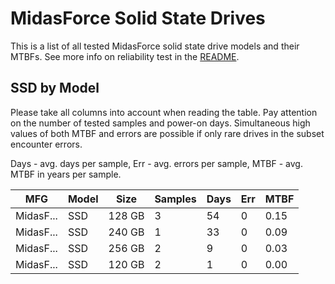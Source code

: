 MidasForce Solid State Drives
=============================

This is a list of all tested MidasForce solid state drive models and their MTBFs. See
more info on reliability test in the [README](https://github.com/linuxhw/SMART).

SSD by Model
------------

Please take all columns into account when reading the table. Pay attention on the
number of tested samples and power-on days. Simultaneous high values of both MTBF
and errors are possible if only rare drives in the subset encounter errors.

Days - avg. days per sample,
Err  - avg. errors per sample,
MTBF - avg. MTBF in years per sample.

| MFG       | Model              | Size   | Samples | Days  | Err   | MTBF |
|-----------|--------------------|--------|---------|-------|-------|------|
| MidasF... | SSD                | 128 GB | 3       | 54    | 0     | 0.15   |
| MidasF... | SSD                | 240 GB | 1       | 33    | 0     | 0.09   |
| MidasF... | SSD                | 256 GB | 2       | 9     | 0     | 0.03   |
| MidasF... | SSD                | 120 GB | 2       | 1     | 0     | 0.00   |

